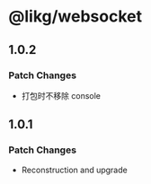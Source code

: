 # @likg/websocket

## 1.0.2

### Patch Changes

- 打包时不移除 console

## 1.0.1

### Patch Changes

- Reconstruction and upgrade
